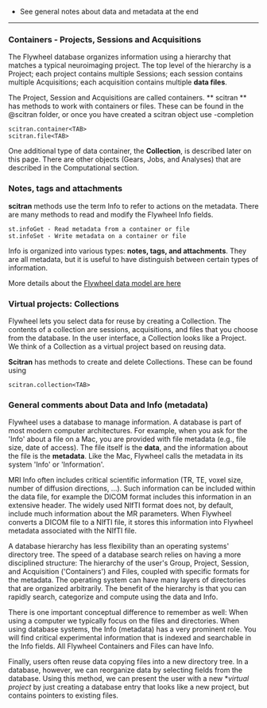 * See general notes about data and metadata at the end

***

### Containers - Projects, Sessions and Acquisitions
The Flywheel database organizes information using a hierarchy that matches a typical neuroimaging project. The top level of the hierarchy is a Project; each project contains multiple Sessions; each session contains multiple Acquisitions; each acquisition contains multiple **data files**.

The Project, Session and Acquisitions are called containers.  ** scitran ** has methods to work with containers or files.  These can be found in the @scitran folder, or once you have created a scitran object use <TAB>-completion

    scitran.container<TAB>
    scitran.file<TAB>

One additional type of data container, the **Collection**, is described later on this page. There are other objects (Gears, Jobs, and Analyses) that are described in the Computational section.

### Notes, tags and attachments

**scitran** methods use the term Info to refer to actions on the metadata. There are many methods to read and modify the Flywheel Info fields.

    st.infoGet - Read metadata from a container or file
    st.infoSet - Write metadata on a container or file

Info is organized into various types: **notes, tags, and attachments**.  They are all metadata, but it is useful to have distinguish between certain types of information. 

More details about the [Flywheel data model are here](Flywheel-data-model)

### Virtual projects:  Collections

Flywheel lets you select data for reuse by creating a Collection. The contents of a collection are sessions, acquisitions, and files that you choose from the database.  In the user interface, a Collection looks like a Project.  We think of a Collection as a virtual project based on reusing data.  

**Scitran** has methods to create and delete Collections.  These can be found using

    scitran.collection<TAB>

### General comments about Data and Info (metadata)
Flywheel uses a database to manage information.  A database is part of most modern computer architectures. For example, when you ask for the 'Info' about a file on a Mac, you are provided with file metadata (e.g., file size, date of access). The file itself is the **data**, and the information about the file is the **metadata**. Like the Mac, Flywheel calls the metadata in its system 'Info' or 'Information'.

MRI Info often includes critical scientific information (TR, TE, voxel size, number of diffusion directions, ...). Such information can be included within the data file, for example the DICOM format includes this information in an extensive header. The widely used NIfTI format does not, by default, include much information about the MR parameters. When Flywheel converts a DICOM file to a NIfTI file, it stores this information into Flywheel metadata associated with the NIfTI file.

A database hierarchy has less flexibility than an operating systems' directory tree. The speed of a database search relies on having a more disciplined structure:  The hierarchy of the user's Group, Project, Session, and Acquisition ('Containers') and Files, coupled with specific formats for the metadata. The operating system can have many layers of directories that are organized arbitrarily. The benefit of the hierarchy is that you can rapidly search, categorize and compute using the data and Info.

There is one important conceptual difference to remember as well: When using a computer we typically focus on the files and directories. When using database systems, the Info (metadata) has a very prominent role. You will find critical experimental information that is indexed and searchable in the Info fields. All Flywheel Containers and Files can have Info. 

Finally, users often reuse data copying files into a new directory tree.  In a database, however, we can reorganize data by selecting fields from the database. Using this method, we can present the user with a new **virtual project* by just creating a database entry that looks like a new project, but contains pointers to existing files.
